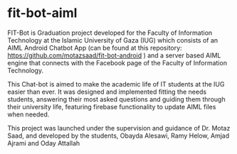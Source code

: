 # fit-bot-aiml

FIT-Bot is Graduation project developed for the Faculty of Information Technology at the Islamic University of Gaza (IUG) which consists of an AIML Android Chatbot App (can be found at this repository: https://github.com/motazsaad/fit-bot-android ) and a server based AIML engine that connects with the Facebook page of the Faculty of Information Technology.

This Chat-bot is aimed to make the academic life of IT students at the IUG easier than ever. It was designed and implemented fitting the needs students, answering their most asked questions and guiding them through their university life, featuring firebase functionality to update AIML files when needed.

This project was launched under the supervision and guidance of Dr. Motaz Saad, and developed by the students, Obayda Alesawi, Ramy Helow, Amjad Ajrami and Oday Attallah
